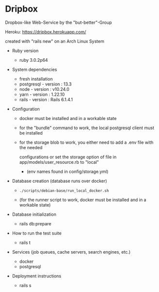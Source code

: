 # Dripbox

Dropbox-like Web-Service
by the "but-better"-Group

Heroku: https://dripbox.herokuapp.com/

created with "rails new" on an Arch Linux System

* Ruby version
    - ruby 3.0.2p64

* System dependencies
    - fresh installation
    - postgresql - version : 13.3
    - node - version :  v10.24.0
    - yarn - version : 1.22.10
    - rails - version : Rails 6.1.4.1


* Configuration
    - docker must be installed and in a workable state
    - for the "bundle" command to work, the local postgresql client must be installed
    - for the storage blob to work, you either need to add a .env file with the needed

      configurations or set the storage option of file in app/models/user_resource.rb to "local"
      - (env names found in config/storage.yml)


* Database creation (database runs over docker)
    - ```./scripts/debian-base/run_local_docker.sh```

    - (for the runner script to work,
        docker must be installed and in a workable state)


* Database initialization
    - rails db:prepare


* How to run the test suite
    - rails t


* Services (job queues, cache servers, search engines, etc.)
    - docker
    - postgresql


* Deployment instructions
    - rails s


